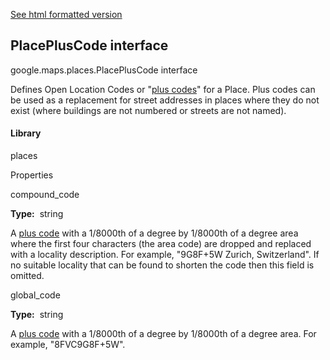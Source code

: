 [See html formatted version](https://huasofoundries.github.io/google-maps-documentation/PlacePlusCode.html)


PlacePlusCode interface
-----------------------

google.maps.places.PlacePlusCode interface

Defines Open Location Codes or "[plus codes](https://plus.codes/)" for a Place. Plus codes can be used as a replacement for street addresses in places where they do not exist (where buildings are not numbered or streets are not named).

#### Library

places

Properties

compound\_code

**Type:**  string

A [plus code](https://plus.codes/) with a 1/8000th of a degree by 1/8000th of a degree area where the first four characters (the area code) are dropped and replaced with a locality description. For example, "9G8F+5W Zurich, Switzerland". If no suitable locality that can be found to shorten the code then this field is omitted.

global\_code

**Type:**  string

A [plus code](https://plus.codes/) with a 1/8000th of a degree by 1/8000th of a degree area. For example, "8FVC9G8F+5W".